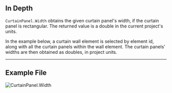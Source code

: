 ## In Depth
`CurtainPanel.Width` obtains the given curtain panel's width, if the curtain panel is rectangular. The returned value is a double in the current project's units.

In the example below, a curtain wall element is selected by element id, along with all the curtain panels within the wall element. The curtain panels' widths are then obtained as doubles, in project units.
___
## Example File

![CurtainPanel.Width](./Revit.Elements.CurtainPanel.Width_img.jpg)